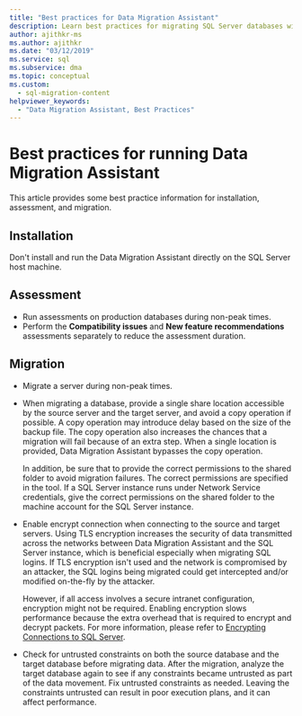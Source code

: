 ```yaml
---
title: "Best practices for Data Migration Assistant"
description: Learn best practices for migrating SQL Server databases with Data Migration Assistant, including information about installation, assessment, and migration.
author: ajithkr-ms
ms.author: ajithkr
ms.date: "03/12/2019"
ms.service: sql
ms.subservice: dma
ms.topic: conceptual
ms.custom:
  - sql-migration-content
helpviewer_keywords:
  - "Data Migration Assistant, Best Practices"
---
```



# Best practices for running Data Migration Assistant
This article provides some best practice information for installation, assessment, and migration.

## Installation
Don't install and run the Data Migration Assistant directly on the SQL Server host machine.

## Assessment
- Run assessments on production databases during non-peak times.
- Perform the **Compatibility issues** and **New feature recommendations** assessments separately to reduce the assessment duration.

## Migration
- Migrate a server during non-peak times.

- When migrating a database, provide a single share location accessible by the source server and the target server, and avoid a copy operation if possible. A copy operation may introduce delay based on the size of the backup file. The copy operation also increases the chances that a migration will fail because of an extra step. When a single location is provided, Data Migration Assistant bypasses the copy operation.
 
    In addition, be sure that to provide the correct permissions to the shared folder to avoid migration failures. The correct permissions are specified in the tool. If a SQL Server instance runs under Network Service credentials, give the correct permissions on the shared folder to the machine account for the SQL Server instance.

- Enable encrypt connection when connecting to the source and target servers. Using TLS encryption increases the security of data transmitted across the networks between Data Migration Assistant and the SQL Server instance, which is beneficial especially when migrating SQL logins. If TLS encryption isn't used and the network is compromised by an attacker, the SQL logins being migrated could get intercepted and/or modified on-the-fly by the attacker.

    However, if all access involves a secure intranet configuration, encryption might not be required. Enabling encryption slows performance because the extra overhead that is required to encrypt and decrypt packets. For more information, please refer to [Encrypting Connections to SQL Server](/previous-versions/sql/sql-server-2008-r2/ms189067(v=sql.105)).
    
- Check for untrusted constraints on both the source database and the target database before migrating data. After the migration, analyze the target database again to see if any constraints became untrusted as part of the data movement. Fix untrusted constraints as needed. Leaving the constraints untrusted can result in poor execution plans, and it can affect performance.
